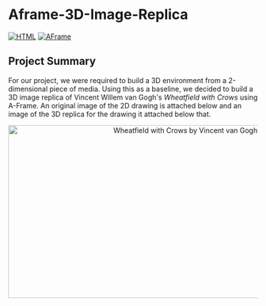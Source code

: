 # Aframe-3D-Image-Replica
[![HTML](https://img.shields.io/badge/HTML-E34F26?style=for-the-badge&logo=HTML5&logoColor=white)]()
[![AFrame](https://img.shields.io/badge/AFrame-EF2D5E?style=for-the-badge&logo=AFrame&logoColor=white)]()

## Project Summary

For our project, we were required to build a 3D environment from a 2-dimensional piece of media. Using this as a baseline, we decided to build a 3D image replica of Vincent Willem van Gogh's *Wheatfield with Crows* using A-Frame. An original image of the 2D drawing is attached below and an image of the 3D replica for the drawing it attached below that.

<p align="center">
  <img src="https://upload.wikimedia.org/wikipedia/commons/d/d3/Vincent_Van_Gogh_-_Wheatfield_with_Crows.jpg" height="350" width="700" alt="Wheatfield with Crows by Vincent van Gogh">
</p>
